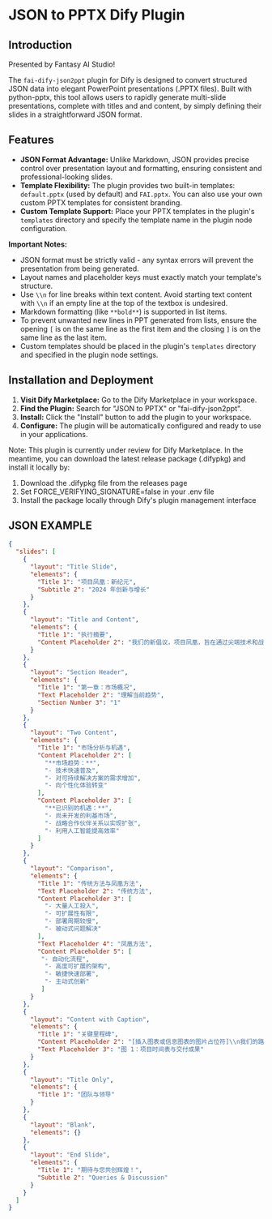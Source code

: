# JSON to PPTX Dify Plugin

## Introduction

Presented by Fantasy AI Studio!

The `fai-dify-json2ppt` plugin for Dify is designed to convert structured JSON data into elegant PowerPoint presentations (.PPTX files). Built with python-pptx, this tool allows users to rapidly generate multi-slide presentations, complete with titles and and content, by simply defining their slides in a straightforward JSON format.

## Features

*   **JSON Format Advantage:** Unlike Markdown, JSON provides precise control over presentation layout and formatting, ensuring consistent and professional-looking slides.
*   **Template Flexibility:** The plugin provides two built-in templates: `default.pptx` (used by default) and `FAI.pptx`. You can also use your own custom PPTX templates for consistent branding.
*   **Custom Template Support:** Place your PPTX templates in the plugin's `templates` directory and specify the template name in the plugin node configuration.

**Important Notes:**
*   JSON format must be strictly valid - any syntax errors will prevent the presentation from being generated.
*   Layout names and placeholder keys must exactly match your template's structure.
*   Use `\\n` for line breaks within text content. Avoid starting text content with `\\n` if an empty line at the top of the textbox is undesired.
*   Markdown formatting (like `**bold**`) is supported in list items.
*   To prevent unwanted new lines in PPT generated from lists, ensure the opening `[` is on the same line as the first item and the closing `]` is on the same line as the last item.
*   Custom templates should be placed in the plugin's `templates` directory and specified in the plugin node settings.

## Installation and Deployment

1.  **Visit Dify Marketplace:** Go to the Dify Marketplace in your workspace.
2.  **Find the Plugin:** Search for "JSON to PPTX" or "fai-dify-json2ppt".
3.  **Install:** Click the "Install" button to add the plugin to your workspace.
4.  **Configure:** The plugin will be automatically configured and ready to use in your applications.

Note: This plugin is currently under review for Dify Marketplace. In the meantime, you can download the latest release package (.difypkg) and install it locally by:
1. Download the .difypkg file from the releases page
2. Set FORCE_VERIFYING_SIGNATURE=false in your .env file
3. Install the package locally through Dify's plugin management interface

## JSON EXAMPLE

```json
{
  "slides": [
    {
      "layout": "Title Slide",
      "elements": {
        "Title 1": "项目凤凰：新纪元",
        "Subtitle 2": "2024 年创新与增长"
      }
    },
    {
      "layout": "Title and Content",
      "elements": {
        "Title 1": "执行摘要",
        "Content Placeholder 2": "我们的新倡议，项目凤凰，旨在通过尖端技术和战略伙伴关系彻底改变市场。\\n本演示文稿概述了我们未来一年的愿景、关键策略和预期成果。我们致力于为所有利益相关者提供无与伦比的价值。"
      }
    },
    {
      "layout": "Section Header",
      "elements": {
        "Title 1": "第一章：市场概况",
        "Text Placeholder 2": "理解当前趋势",
        "Section Number 3": "1"
      }
    },
    {
      "layout": "Two Content",
      "elements": {
        "Title 1": "市场分析与机遇",
        "Content Placeholder 2": [
          "**市场趋势：**",
          "- 技术快速普及",
          "- 对可持续解决方案的需求增加",
          "- 向个性化体验转变"
        ],
        "Content Placeholder 3": [
          "**已识别的机遇：**",
          "- 尚未开发的利基市场",
          "- 战略合作伙伴关系以实现扩张",
          "- 利用人工智能提高效率"
        ]
      }
    },
    {
      "layout": "Comparison",
      "elements": {
        "Title 1": "传统方法与凤凰方法",
        "Text Placeholder 2": "传统方法",
        "Content Placeholder 3": [
          "- 大量人工投入",
          "- 可扩展性有限",
          "- 部署周期较慢",
          "- 被动式问题解决"
        ],
        "Text Placeholder 4": "凤凰方法",
        "Content Placeholder 5": [
         "- 自动化流程",
          "- 高度可扩展的架构",
          "- 敏捷快速部署",
          "- 主动式创新"
         ]
      }
    },
    {
      "layout": "Content with Caption",
      "elements": {
        "Title 1": "关键里程碑",
        "Content Placeholder 2": "[插入图表或信息图表的图片占位符]\\n我们的路线图侧重于实现产品开发、市场渗透和客户获取方面的关键里程碑。每个阶段都经过精心规划，以确保最大的影响和可持续增长。",
        "Text Placeholder 3": "图 1：项目时间表与交付成果"
      }
    },
    {
      "layout": "Title Only",
      "elements": {
        "Title 1": "团队与领导"
      }
    },
    {
      "layout": "Blank",
      "elements": {}
    },
    {
      "layout": "End Slide",
      "elements": {
        "Title 1": "期待与您共创辉煌！",
        "Subtitle 2": "Queries & Discussion"
      }
    }
  ]
}
```
